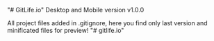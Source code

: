 "# GitLife.io" 
Desktop and Mobile version v1.0.0

All project files added in .gitignore, here you find only last version and minificated files for preview!
"# gitlife.io" 
